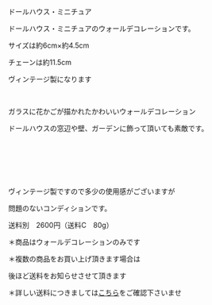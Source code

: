 <link rel="stylesheet" type="text/css" href="/assets/css/styles.css">

ドールハウス・ミニチュア

ドールハウス・ミニチュアのウォールデコレーションです。

サイズは約6cm×約4.5cm

チェーンは約11.5cm

ヴィンテージ製になります

<img alt="" src="http://blog.cnobi.jp/v1/blog/user/71e35865e9e62f3f9d70420d6124d2ab/1447685420"/>   

ガラスに花かごが描かれたかわいいウォールデコレーション

ドールハウスの窓辺や壁、ガーデンに飾って頂いても素敵です。

<img alt="" src="http://blog.cnobi.jp/v1/blog/user/71e35865e9e62f3f9d70420d6124d2ab/1447685423"/>   

<img alt="" src="http://blog.cnobi.jp/v1/blog/user/71e35865e9e62f3f9d70420d6124d2ab/1447685422"/>  

<img alt="" src="http://blog.cnobi.jp/v1/blog/user/71e35865e9e62f3f9d70420d6124d2ab/1447685421"/>  

ヴィンテージ製ですので多少の使用感がございますが

問題のないコンディションです。

送料別　2600円（送料C　80g）

＊商品はウォールデコレーションのみです

＊複数の商品をお買い上げ頂きます場合は

後ほど送料をお知らせさせて頂きます

＊詳しい送料につきましては[こちら](http://dkzakka.blog.shinobi.jp/Entry/3385/)をご確認下さいませ